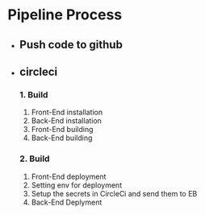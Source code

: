 # Pipeline Process

- ## Push code to github
- ## circleci
  ### 1. Build
  1.  Front-End installation
  2.  Back-End installation
  3.  Front-End building
  4.  Back-End building
  ### 2. Build
  1. Front-End deployment
  2. Setting env for deployment
  3. Setup the secrets in CircleCi and send them to EB
  4. Back-End Deplyment
